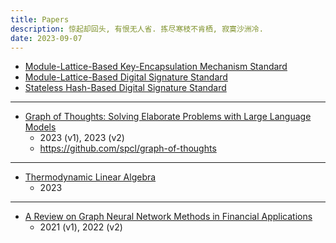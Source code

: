 ```yaml
---
title: Papers
description: 惊起却回头, 有恨无人省. 拣尽寒枝不肯栖, 寂寞沙洲冷.
date: 2023-09-07
---
```


- [Module-Lattice-Based Key-Encapsulation Mechanism Standard](https://csrc.nist.gov/pubs/fips/203/ipd)
- [Module-Lattice-Based Digital Signature Standard](https://csrc.nist.gov/pubs/fips/204/ipd)
- [Stateless Hash-Based Digital Signature Standard](https://csrc.nist.gov/pubs/fips/205/ipd)

---

- [Graph of Thoughts: Solving Elaborate Problems with Large Language Models](https://arxiv.org/abs/2308.09687)
  - 2023 (v1), 2023 (v2)
  - https://github.com/spcl/graph-of-thoughts

---

- [Thermodynamic Linear Algebra](https://arxiv.org/abs/2308.05660)
  - 2023

------------------

- [A Review on Graph Neural Network Methods in Financial Applications](https://arxiv.org/abs/2111.15367)
  - 2021 (v1), 2022 (v2)
